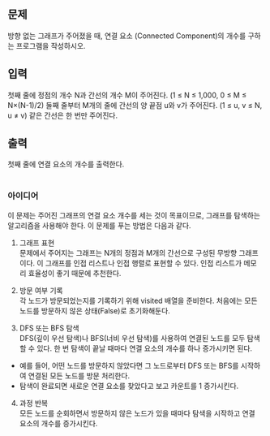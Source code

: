 <h2>문제</h2>
방향 없는 그래프가 주어졌을 때, 연결 요소 (Connected Component)의 개수를 구하는 프로그램을 작성하시오.

<h2>입력</h2>
첫째 줄에 정점의 개수 N과 간선의 개수 M이 주어진다. (1 ≤ N ≤ 1,000, 0 ≤ M ≤ N×(N-1)/2) 둘째 줄부터 M개의 줄에 간선의 양 끝점 u와 v가 주어진다. (1 ≤ u, v ≤ N, u ≠ v) 같은 간선은 한 번만 주어진다.

<h2>출력</h2>
첫째 줄에 연결 요소의 개수를 출력한다. 
<br>
<br>
<h3>아이디어</h3>
이 문제는 주어진 그래프의 연결 요소 개수를 세는 것이 목표이므로, 그래프를 탐색하는 알고리즘을 사용해야 한다. 이 문제를 푸는 방법은 다음과 같다.<br>

1. 그래프 표현<br>
문제에서 주어지는 그래프는 N개의 정점과 M개의 간선으로 구성된 무방향 그래프이다. 이 그래프를 인접 리스트나 인접 행렬로 표현할 수 있다. 인접 리스트가 메모리 효율성이 좋기 때문에 추천한다.

2. 방문 여부 기록<br>
각 노드가 방문되었는지를 기록하기 위해 visited 배열을 준비한다. 처음에는 모든 노드를 방문하지 않은 상태(False)로 초기화해둔다.

3. DFS 또는 BFS 탐색<br>
DFS(깊이 우선 탐색)나 BFS(너비 우선 탐색)를 사용하여 연결된 노드를 모두 탐색할 수 있다. 한 번 탐색이 끝날 때마다 연결 요소의 개수를 하나 증가시키면 된다.<br>
 * 예를 들어, 어떤 노드를 방문하지 않았다면 그 노드로부터 DFS 또는 BFS를 시작하여 연결된 모든 노드를 방문 처리한다.
 * 탐색이 완료되면 새로운 연결 요소를 찾았다고 보고 카운트를 1 증가시킨다.
   
4. 과정 반복<br>
모든 노드를 순회하면서 방문하지 않은 노드가 있을 때마다 탐색을 시작하고 연결 요소의 개수를 증가시킨다.
